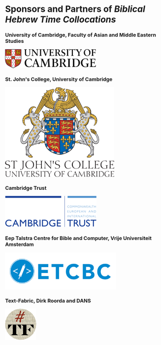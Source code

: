 # Sponsors and Partners of *Biblical Hebrew Time Collocations*

###  University of Cambridge, Faculty of Asian and Middle Eastern Studies
<a href="https://www.ames.cam.ac.uk"><img src="images/CambridgeU_color.jpg" width="295.25" height="61.375"></a>

### St. John's College, University of Cambridge
<a href="https://www.joh.cam.ac.uk"><img src="images/stjohns.png" width="354" height="291"></a>

### Cambridge Trust
<a href="https://www.cambridgetrust.org"><img src="images/cambridgetrust.png"></a>

### Eep Talstra Centre for Bible and Computer, Vrije Universiteit Amsterdam
<a href="http://www.etcbc.nl"><img src="images/etcbc.png" width="360" height="120"></a>

### Text-Fabric, Dirk Roorda and DANS
<a href="https://www.github.com/annotation/text-fabric"><img src="images/tf.png" width="101" height="101"></a>
